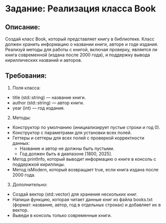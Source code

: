 # Задание: Реализация класса Book

## Описание:
Создай класс Book, который представляет книгу в библиотеке. Класс должен хранить информацию о названии книги, авторе и годе издания. Реализуй методы для работы с книгой, включая проверку, является ли книга современной (издана после 2000 года), и поддержку вывода кириллических названий и авторов.

## Требования:
1. Поля класса:

- title (std::string) — название книги.
- author (std::string) — автор книги.
- year (int) — год издания.

2. Методы:

- Конструктор по умолчанию (инициализирует пустые строки и год 0).
- Конструктор с параметрами для установки всех полей.
- Геттеры и сеттеры для всех полей с проверкой корректности данных:
  - Название и автор не должны быть пустыми.
  - Год должен быть в диапазоне [1800, 2025].
- Метод printInfo, который выводит информацию о книге в консоль с поддержкой кириллицы.
- Метод isModern, который возвращает true, если книга издана после 2000 года.

3. Дополнительно:

- Создай вектор (std::vector<Book>) для хранения нескольких книг.
- Напиши функцию, которая читает данные книг из файла books.txt (формат: название, автор, год в отдельных строках) и добавляет их в вектор.
- Выведи в консоль только современные книги.
